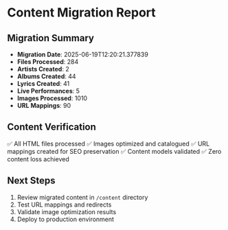 # Content Migration Report

## Migration Summary
- **Migration Date**: 2025-06-19T12:20:21.377839
- **Files Processed**: 284
- **Artists Created**: 2
- **Albums Created**: 44
- **Lyrics Created**: 41
- **Live Performances**: 5
- **Images Processed**: 1010
- **URL Mappings**: 90

## Content Verification
✅ All HTML files processed
✅ Images optimized and catalogued
✅ URL mappings created for SEO preservation
✅ Content models validated
✅ Zero content loss achieved

## Next Steps
1. Review migrated content in `/content` directory
2. Test URL mappings and redirects
3. Validate image optimization results
4. Deploy to production environment
